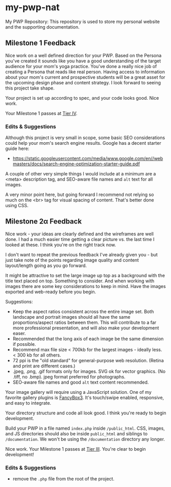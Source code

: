 # my-pwp-nat
My PWP Repository:
This repository is used to store my personal website and the supporting documentation.

## Milestone 1 Feedback
Nice work on a well defined direction for your PWP. Based on the  Persona you've created it sounds like you have a good understanding of the target audience for your mom's yoga practice. You've done a really nice job of creating a Persona that reads like real person. Having access to information about your mom's current and prospective students will be a great asset for the upcoming design phase and content strategy. I look forward to seeing this project take shape.

Your project is set up according to spec, and your code looks good. Nice work. 

Your Milestone 1 passes at [Tier IV](https://bootcamp-coders.cnm.edu/projects/personal/rubric/).

### Edits &amp; Suggestions
Although this project is very small in scope, some basic SEO considerations could help your mom's search engine results. Google has a decent starter guide here: 
- https://static.googleusercontent.com/media/www.google.com/en//webmasters/docs/search-engine-optimization-starter-guide.pdf 

A couple of other very simple things I would include at a minimum are a &lt;meta&gt; description tag, and SEO-aware file names and `alt` text for all images.

A very minor point here, but going forward I recommend not relying so much on the &lt;br&gt; tag for visual spacing of content. That's better done using CSS.

## Milestone 2&alpha; Feedback
Nice work - your ideas are clearly defined and the wireframes are well done. I had a much easier time getting a clear picture vs. the last time I looked at these. I think you're on the right track now.

I don't want to repeat the previous feedback I've already given you - but just take note of the points regarding image quality and content layout/length going as you go forward. 

It might be attractive to set the large image up top as a background with the title text placed on top. Something to consider. And when working with images there are some key considerations to keep in mind. Have the images exported and web-ready before you begin.

Suggestions:
- Keep the aspect ratios consistent across the entire image set. Both landscape and portrait images should all have the same proportions/aspect ratios between them. This will contribute to a far more professional presentation, and will also make your development easer.
- Recommended that the long axis of each image be the same dimension if possible. 
- Recommend max file size < 700kb for the largest images - ideally less. < 300 kb for all others.
- 72 ppi is the "old standard" for general-purpose web resolution. (Retina and print are different cases.) 
- .jpeg, .png, .gif formats only for images. SVG ok for vector graphics. (No .tiff, no .bmp). jpeg format preferred for photographs.
- SEO-aware file names and good `alt` text content recommended.

Your image gallery will require using a JavaScript solution. One of my favorite gallery plugins is [FancyBox3](http://fancyapps.com/fancybox/3/). It's touch/swipe enabled, responsive, and easy to integrate.

Your directory structure and code all look good. I think you're ready to begin development.

Build your PWP in a file named `index.php` inside `/public_html`. CSS, images, and JS directories should also be inside `public_html` and siblings to `/documentation`. We won't be using the `/documentation` directory any longer.

Nice work. Your Milestone 1 passes at [Tier III](https://bootcamp-coders.cnm.edu/projects/personal/rubric/). You're clear to begin development!
 
### Edits &amp; Suggestions
- remove the `.php` file from the root of the project.
